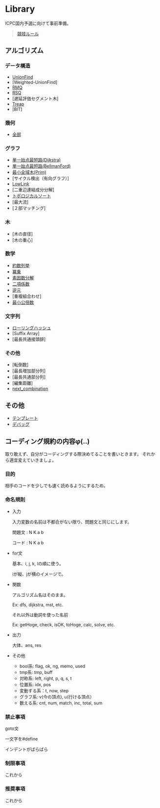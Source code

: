 # Library

ICPC国内予選に向けて事前準備。

>[競技ルール](https://icpc.iisf.or.jp/2019-yokohama/2019kokunaiyosen/rules/)

## アルゴリズム

### データ構造

- [UnionFind](https://github.com/Yoshiakira11/Library/blob/master/DataStructure/UnionFind.cpp)
- [Weighted-UnionFind]
- [RMQ](https://github.com/Yoshiakira11/Library/blob/master/DataStructure/RMQ.cpp)
- [RSQ](https://github.com/Yoshiakira11/Library/blob/master/DataStructure/RSQ.cpp)
- [遅延評価セグメント木]
- [Treap](https://github.com/Yoshiakira11/Library/blob/master/DataStructure/Treap.cpp)
- [BIT]

### 幾何

- [全部](https://github.com/Yoshiakira11/Library/blob/master/Geometry/All.cpp)

### グラフ

- [単一始点最短路(Dijkstra)](https://github.com/Yoshiakira11/Library/blob/master/Gragh/Dijkstra.cpp)
- [単一始点最短路(BellmanFord)](https://github.com/Yoshiakira11/Library/blob/master/Gragh/BellmanFord.cpp)
- [最小全域木(Prim)](https://github.com/Yoshiakira11/Library/blob/master/Gragh/MST.cpp)
- [サイクル検出（有向グラフ）]
- [LowLink](https://github.com/Yoshiakira11/Library/blob/master/Gragh/LowLink.cpp)
- [二重辺連結成分分解]
- [トポロジカルソート](https://github.com/Yoshiakira11/Library/blob/master/Gragh/TopologicalSort.cpp)
- [最大流]
- [２部マッチング]

### 木

- [木の直径]
- [木の重心]

### 数学

- [約数列挙](https://github.com/Yoshiakira11/Library/blob/master/Math/Divisor.cpp)
- [冪乗](https://github.com/Yoshiakira11/Library/blob/master/Math/Power.cpp)
- [素因数分解](https://github.com/Yoshiakira11/Library/blob/master/Math/PrimeFactor.cpp)
- [二項係数](https://github.com/Yoshiakira11/Library/blob/master/Math/Combination.cpp)
- [逆元](https://github.com/Yoshiakira11/Library/blob/master/Math/mod_inv.cpp)
- [重複組合わせ]
- [最小公倍数](https://github.com/Yoshiakira11/Library/blob/master/Math/LCM.cpp)

### 文字列

- [ローリングハッシュ](https://github.com/Yoshiakira11/Library/blob/master/String/RollingHash.cpp)
- [Suffix Array]
- [最長共通接頭辞]

### その他

- [転倒数]
- [最長増加部分列]
- [最長共通部分列]
- [編集距離]
- [next_combination](https://github.com/Yoshiakira11/Library/blob/master/Math/next_combination.cpp)

## その他

- [テンプレート](https://github.com/Yoshiakira11/Library/blob/master/Other/template.cpp)
- [デバッグ](https://github.com/Yoshiakira11/Library/blob/master/Other/debug.cpp)

## コーディング規約の内容φ(..)
取り敢えず、自分がコーディングする際決めてることを書いときます。
それから適宜変えていきましょ。

### 目的
相手のコードを少しでも速く読めるようにするため。

### 命名規則

- 入力

    入力変数の名前は不都合がない限り、問題文と同じにします。

    問題文 : N K a b

    コード : N K a b

- for文

    基本、i, j, k, lの順に使う。

    iが縦、jが横のイメージで。

- 関数

    アルゴリズム名はそのまま。

    Ex: dfs, dijkstra, mst, etc.

    それ以外は動詞を使った名前

    Ex: getHoge, check, isOK, toHoge, calc, solve, etc.

- 出力

    大体、ans, res

- その他
    - bool系: flag, ok, ng, memo, used
    - tmp系: tmp, buff
    - 対称系: left, right, p, q, s, t
    - 位置系: idx, pos
    - 変動する系：t, now, step
    - グラフ系: v(今の頂点), u(行ける頂点）
    - 数える系: cnt, num, match, inc, total, sum

### 禁止事項

goto文

一文字を#define

インデントがばらばら

### 制限事項

これから

### 推奨事項

これから


